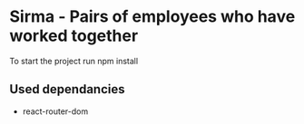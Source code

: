 # Sirma - Pairs of employees who have worked together

To start the project run npm install

## Used dependancies

- react-router-dom
